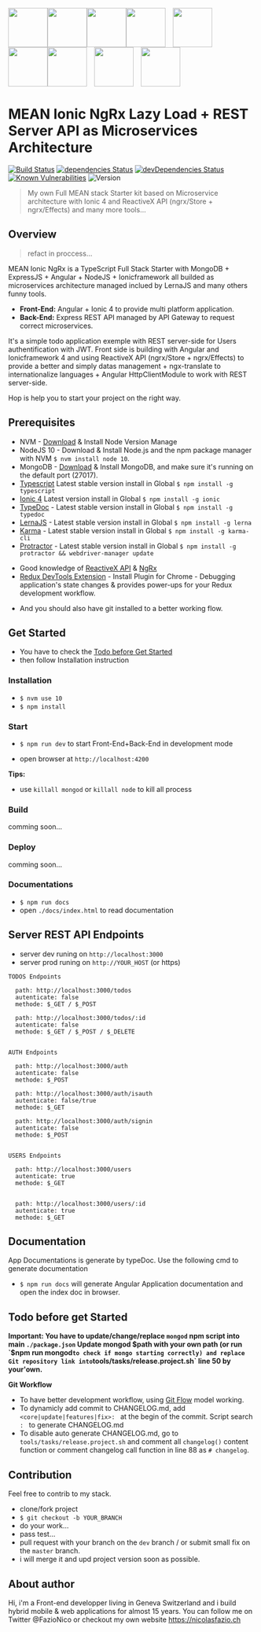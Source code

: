 <img src="https://live.zoomdata.com/zoomdata/service/connection/types/icon/MONGO_MONGO?v=$%7Btimestamp%7D" width="80"><img src="https://pngimage.net/wp-content/uploads/2018/05/express-js-png-5.png" width="80"><img src="https://material.angularjs.org/latest/img/icons/angular-logo.svg" width="80"><img src="https://cdn.worldvectorlogo.com/logos/nodejs-icon.svg" width="80"><img src="https://camo.githubusercontent.com/a083a6650043b70297ab9655569d56ed0d300687/687474703a2f2f616d7665722e6c742f77702d636f6e74656e742f75706c6f6164732f323031362f30372f4d617468656d617469632d506c7573322e69636f" style="margin:0px 15px" height="80px"><img src="http://cloudoki.com/images/frameworks/ionic.png" width="80"><img src="https://avatars2.githubusercontent.com/u/16272733?v=3&s=200" height="80px"><!-- <img src="https://upload.wikimedia.org/wikipedia/commons/thumb/1/17/GraphQL_Logo.svg/768px-GraphQL_Logo.svg.png" height="80px"><img src="https://www.libstick.io/svg/1032_apollo.svg" height="80px"> --><img src="https://camo.githubusercontent.com/a083a6650043b70297ab9655569d56ed0d300687/687474703a2f2f616d7665722e6c742f77702d636f6e74656e742f75706c6f6164732f323031362f30372f4d617468656d617469632d506c7573322e69636f" style="margin:0px 15px" height="80px"><img height="80px" src="https://cloud.githubusercontent.com/assets/952783/15271604/6da94f96-1a06-11e6-8b04-dc3171f79a90.png">

# MEAN Ionic NgRx Lazy Load + REST Server API as Microservices Architecture
[![Build Status](https://travis-ci.org/FazioNico/mean-ionic-ngrx.svg?branch=master)](https://travis-ci.org/FazioNico/mean-ionic-ngrx) [![dependencies Status](https://david-dm.org/FazioNico/mean-ionic-ngrx/status.svg)](https://david-dm.org/FazioNico/mean-ionic-ngrx) [![devDependencies Status](https://david-dm.org/FazioNico/mean-ionic-ngrx/dev-status.svg)](https://david-dm.org/FazioNico/mean-ionic-ngrx?type=dev) [![Known Vulnerabilities](https://snyk.io/test/github/fazionico/mean-ionic-ngrx/badge.svg)](https://snyk.io/test/github/fazionico/mean-ionic-ngrx) ![Version](https://img.shields.io/badge/version-1.0.0.beta.1-blue.svg)
<blockquote>My own Full MEAN stack Starter kit based on Microservice architecture with Ionic 4 and ReactiveX API (ngrx/Store + ngrx/Effects) and many more tools...</blockquote>

## Overview
<blockquote>refact in proccess...</blockquote>

MEAN Ionic NgRx is a TypeScript Full Stack Starter with MongoDB + ExpressJS + Angular + NodeJS + Ionicframework all builded as microservices architecture managed inclued by LernaJS and many others funny tools.

- <b>Front-End:</b> Angular + Ionic 4 to provide multi platform application.
- <b>Back-End:</b> Express REST API managed by API Gateway to request correct microservices.

It's a simple todo application exemple with REST server-side for Users authentification with JWT. 
Front side is building with Angular and Ionicframework 4 and using ReactiveX API (ngrx/Store + ngrx/Effects) to provide a better and simply datas management + ngx-translate to internationalize languages + Angular HttpClientModule to work with REST server-side.

Hop is help you to start your project on the right way.

## Prerequisites
- NVM - [Download](https://github.com/creationix/nvm) & Install Node Version Manage
- NodeJS 10 - Download & Install Node.js and the npm package manager with NVM `$ nvm install node 10`.
- MongoDB - [Download](https://www.mongodb.com) & Install MongoDB, and make sure it's running on the default port (27017).
- [Typescript](https://www.npmjs.com/package/typescript) Latest stable version install in Global `$ npm install -g typescript`
- [Ionic 4](https://ionicframework.com/) Latest version install in Global `$ npm install -g ionic`
- [TypeDoc](http://typedoc.org/) - Latest stable version install in Global `$ npm install -g typedoc`
- [LernaJS](https://lernajs.io/) - Latest stable version install in Global `$ npm install -g lerna`
- [Karma](https://karma-runner.github.io) - Latest stable version install in Global `$ npm install -g karma-cli`
- [Protractor](http://www.protractortest.org/#/) - Latest stable version install in Global `$ npm install -g protractor && webdriver-manager update`
<!-- - [Heroku](heroku.com) - Download & Install latest stable version. -->
- Good knowledge of [ReactiveX API](http://reactivex.io/) & [NgRx](https://github.com/ngrx)
- [Redux DevTools Extension](http://extension.remotedev.io/) - Install Plugin for Chrome - Debugging application's state changes & provides power-ups for your Redux development workflow.
<!-- - Good knowledge of [GraphQL](http://graphql.org/) language. -->
<!-- - Good knowledge of Apollo Client & Server Side: [Apollo Docs](https://www.apollodata.com/). -->
- And you should also have git installed to a better working flow.

## Get Started
- You have to check the [Todo before Get Started](#todo-before-get-started)
- then follow Installation instruction

### Installation
- `$ nvm use 10`
- `$ npm install`

### Start
- `$ npm run dev` to start Front-End+Back-End in development mode
<!-- - `$ npm run prod` to start Front-End in production mode (you have to config your production environments variable) -->
- open browser at `http://localhost:4200`

<b>Tips:</b>
<!-- - `$ npm run helper.cmd` to display all `package.json` script available with definition -->
- use `killall mongod` or `killall node` to kill all process

### Build
comming soon...

### Deploy
comming soon...

### Documentations
- `$ npm run docs`
- open `./docs/index.html` to read documentation

<!-- ## Server GraphQL API Endpoints
- server dev runing on `http://localhost:8080/graphql`
- server prod runing on `http://YOUR_HOST/graphql` (or https)
- use GraphIQL UI to get full server documentation and many more... open browser with `http://localhost:8080/graphiql` -->

## Server REST API Endpoints
- server dev runing on `http://localhost:3000`
- server prod runing on `http://YOUR_HOST` (or https)

````
TODOS Endpoints

  path: http://localhost:3000/todos
  autenticate: false
  methode: $_GET / $_POST

  path: http://localhost:3000/todos/:id
  autenticate: false
  methode: $_GET / $_POST / $_DELETE


AUTH Endpoints

  path: http://localhost:3000/auth
  autenticate: false
  methode: $_POST

  path: http://localhost:3000/auth/isauth
  autenticate: false/true
  methode: $_GET

  path: http://localhost:3000/auth/signin
  autenticate: false
  methode: $_POST


USERS Endpoints

  path: http://localhost:3000/users
  autenticate: true
  methode: $_GET


  path: http://localhost:3000/users/:id
  autenticate: true
  methode: $_GET

````

## Documentation
App Documentations is generate by typeDoc. Use the following cmd to generate documentation
- `$ npm run docs` will generate Angular Application documentation and open the index doc in browser.

## Todo before get Started
<b>Important: You have to update/change/replace `mongod` npm script into main `./package.json` Update mongod $path with your own path (or run `$npm run mongod` to check if mongo starting correctly) and replace Git repository link into `tools/tasks/release.project.sh` line 50 by your'own.</b>

<b>Git Workflow</b>
- To have better development workflow, using [Git Flow](http://nvie.com/posts/a-successful-git-branching-model/) model working.
- To dynamicly add commit to CHANGELOG.md, add `<core|update|features|fix>: ` at the begin of the commit. Script search `: ` to generate CHANGELOG.md
- To disable auto generate CHANGELOG.md, go to `tools/tasks/release.project.sh` and comment all `changelog()` content function or comment changelog call function in line 88 as `# changelog`.

<!-- <b>To using in production mode:</b>
- install Heroku CLI
- create your own Heroku account and init your server project with the following cmd :
  - `git checkout master`
  - `$ heroku create`
  - check with `$ git remote -v`
  - optional: `$ git checkout <WORKING_BRANCH>`
- add your own production variable environment into `./environments/production.ts` -->

<!-- <b>Heroku docs:</b>
- get started doc for NodeJS
[https://devcenter.heroku.com/articles/git](https://devcenter.heroku.com/articles/git)
- how to use Heroku with NodeJS & Git [https://devcenter.heroku.com/articles/getting-started-with-nodejs](https://devcenter.heroku.com/articles/getting-started-with-nodejs#introduction) -->

## Contribution
Feel free to contrib to my stack.
- clone/fork project
- `$ git checkout -b YOUR_BRANCH`
- do your work...
- pass test...
- pull request with your branch on the `dev` branch / or submit small fix on the `master` branch.
- i will merge it and upd project version soon as possible.


## About author
Hi, i'm a Front-end developper living in Geneva Switzerland and i build hybrid mobile & web applications for almost 15 years. You can follow me on Twitter @FazioNico or checkout my own website https://nicolasfazio.ch
